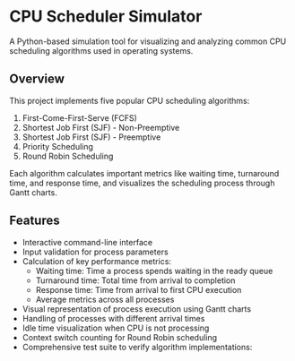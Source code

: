 # CPU Scheduler Simulator

A Python-based simulation tool for visualizing and analyzing common CPU scheduling algorithms used in operating systems.

## Overview

This project implements five popular CPU scheduling algorithms:

1. First-Come-First-Serve (FCFS)
2. Shortest Job First (SJF) - Non-Preemptive
3. Shortest Job First (SJF) - Preemptive
4. Priority Scheduling
5. Round Robin Scheduling

Each algorithm calculates important metrics like waiting time, turnaround time, and response time, and visualizes the scheduling process through Gantt charts.

## Features

- Interactive command-line interface
- Input validation for process parameters
- Calculation of key performance metrics:
  - Waiting time: Time a process spends waiting in the ready queue
  - Turnaround time: Total time from arrival to completion
  - Response time: Time from arrival to first CPU execution
  - Average metrics across all processes
- Visual representation of process execution using Gantt charts
- Handling of processes with different arrival times
- Idle time visualization when CPU is not processing
- Context switch counting for Round Robin scheduling
- Comprehensive test suite to verify algorithm implementations:
